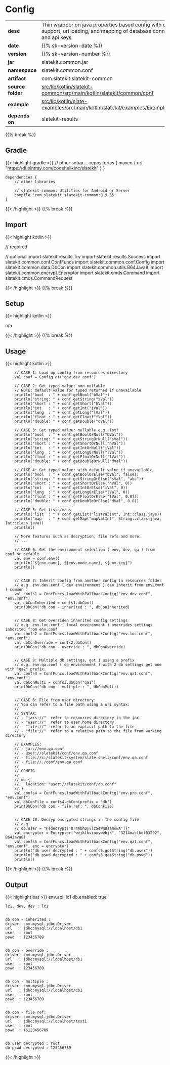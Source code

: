 
# Config

<table class="table table-striped table-bordered">
  <tbody>
    <tr>
      <td><strong>desc</strong></td>
      <td>Thin wrapper on java properties based config with decryption support, uri loading, and mapping of database connections and api keys</td>
    </tr>
    <tr>
      <td><strong>date</strong></td>
      <td>{{% sk-version-date %}}</td>
    </tr>
    <tr>
      <td><strong>version</strong></td>
      <td>{{% sk-version-number %}}</td>
    </tr>
    <tr>
      <td><strong>jar</strong></td>
      <td>slatekit.common.jar</td>
    </tr>
    <tr>
      <td><strong>namespace</strong></td>
      <td>slatekit.common.conf</td>
    </tr>
    <tr>
      <td><strong>artifact</strong></td>
      <td>com.slatekit:slatekit-common</td>
    </tr>
    <tr>
      <td><strong>source folder</strong></td>
      <td><a href="https://github.com/slatekit/slatekit/tree/master/src/lib/kotlin/slatekit-common/src/main/kotlin/slatekit/common/conf" class="url-ch">src/lib/kotlin/slatekit-common/src/main/kotlin/slatekit/common/conf</a></td>
    </tr>
    <tr>
      <td><strong>example</strong></td>
      <td><a href="https://github.com/slatekit/slatekit/tree/master/src/lib/kotlin/slatekit-examples/src/main/kotlin/slatekit/examples/Example_Config.kt" class="url-ch">src/lib/kotlin/slate-examples/src/main/kotlin/slatekit/examples/Example_Config.kt</a></td>
    </tr>
    <tr>
      <td><strong>depends on</strong></td>
      <td> slatekit-results</td>
    </tr>
  </tbody>
</table>
{{% break %}}

## Gradle
{{< highlight gradle >}}
    // other setup ...
    repositories {
        maven { url  "https://dl.bintray.com/codehelixinc/slatekit" }
    }

    dependencies {
        // other libraries

        // slatekit-common: Utilities for Android or Server
        compile 'com.slatekit:slatekit-common:0.9.35'
    }

{{< /highlight >}}
{{% break %}}

## Import
{{< highlight kotlin >}}


// required 



// optional 
import slatekit.results.Try
import slatekit.results.Success
import slatekit.common.conf.ConfFuncs
import slatekit.common.conf.Config
import slatekit.common.data.DbCon
import slatekit.common.utils.B64Java8
import slatekit.common.encrypt.Encryptor
import slatekit.cmds.Command
import slatekit.cmds.CommandRequest




{{< /highlight >}}
{{% break %}}

## Setup
{{< highlight kotlin >}}


n/a


{{< /highlight >}}
{{% break %}}

## Usage
{{< highlight kotlin >}}


        // CASE 1: Load up config from resources directory
        val conf = Config.of("env.dev.conf")

        // CASE 2: Get typed value: non-nullable
        // NOTE: default value for typed returned if unavailable
        println("bool  : " + conf.getBool("bVal"))
        println("string: " + conf.getString("sVal"))
        println("short : " + conf.getShort("hVal"))
        println("int   : " + conf.getInt("iVal"))
        println("long  : " + conf.getLong("lVal"))
        println("float : " + conf.getFloat("fVal"))
        println("double: " + conf.getDouble("dVal"))

        // CASE 3: Get typed value: nullable e.g. Int?
        println("bool  : " + conf.getBoolOrNull("bVal"))
        println("string: " + conf.getStringOrNull("sVal"))
        println("short : " + conf.getShortOrNull("hVal"))
        println("int   : " + conf.getIntOrNull("iVal"))
        println("long  : " + conf.getLongOrNull("lVal"))
        println("float : " + conf.getFloatOrNull("fVal"))
        println("double: " + conf.getDoubleOrNull("dVal"))

        // CASE 4: Get typed value: with default value if unavailable.
        println("bool  : " + conf.getBoolOrElse("bVal", false))
        println("string: " + conf.getStringOrElse("sVal", "abc"))
        println("short : " + conf.getShortOrElse("hVal", 0))
        println("int   : " + conf.getIntOrElse("iVal", 0))
        println("long  : " + conf.getLongOrElse("lVal", 0))
        println("float : " + conf.getFloatOrElse("fVal", 0.0f))
        println("double: " + conf.getDoubleOrElse("dVal", 0.0))

        // CASE 5: Get lists/maps
        println("list  : " + conf.getList("listValInt", Int::class.java))
        println("map   : " + conf.getMap("mapValInt", String::class.java, Int::class.java))
        println()

        // More features such as decryption, file refs and more.
        // ...

        // CASE 6: Get the environment selection ( env, dev, qa ) from conf or default
        val env = conf.env()
        println("${env.name}, ${env.mode.name}, ${env.key}")
        println()


        // CASE 7: Inherit config from another config in resources folder
        // e.g. env.dev.conf ( dev environment ) can inherit from env.conf ( common )
        val confs1 = ConfFuncs.loadWithFallbackConfig("env.dev.conf", "env.conf")
        val dbConInherited = confs1.dbCon()
        printDbCon("db con - inherited : ", dbConInherited)


        // CASE 8: Get overriden inherited config settings
        // e.g. env.loc.conf ( local environment ) overrides settings inherited from env.conf
        val confs2 = ConfFuncs.loadWithFallbackConfig("env.loc.conf", "env.conf")
        val dbConOverride = confs2.dbCon()
        printDbCon("db con - override : ", dbConOverride)


        // CASE 9: Multiple db settings, get 1 using a prefix
        // e.g. env.qa.conf ( qa environment ) with 2 db settings get one with "qa2" prefix.
        val confs3 = ConfFuncs.loadWithFallbackConfig("env.qa1.conf", "env.conf")
        val dbConMulti = confs3.dbCon("qa1")
        printDbCon("db con - multiple : ", dbConMulti)


        // CASE 6: File from user directory:
        // You can refer to a file path using a uri syntax:
        //
        // SYNTAX:
        // - "jars://"  refer to resources directory in the jar.
        // - "user://"  refer to user.home directory.
        // - "file://"  refer to an explicit path to the file
        // - "file://"  refer to a relative path to the file from working directory

        // EXAMPLES:
        // - jar://env.qa.conf
        // - user://slatekit/conf/env.qa.conf
        // - file://c:/slatekit/system/slate.shell/conf/env.qa.conf
        // - file://./conf/env.qa.conf
        //
        // CONFIG
        //
        // db {
        //   location: "user://slatekit/conf/db.conf"
        // }
        val confs4 = ConfFuncs.loadWithFallbackConfig("env.pro.conf", "env.conf")
        val dbConFile = confs4.dbCon(prefix = "db")
        printDbCon("db con - file ref: ", dbConFile)


        // CASE 10: Decryp encrypted strings in the config file
        // e.g.
        // db.user = "@{decrypt('8r4AbhQyvlzSeWnKsamowA')}"
        val encryptor = Encryptor("wejklhviuxywehjk", "3214maslkdf03292", B64Java8)
        val confs5 = ConfFuncs.loadWithFallbackConfig("env.qa1.conf", "env.conf", enc = encryptor)
        println("db user decrypted : " + confs5.getString("db.user"))
        println("db pswd decrypted : " + confs5.getString("db.pswd"))
        println()
        

{{< /highlight >}}
{{% break %}}


## Output

{{< highlight bat >}}
   env.api: lc1
    db.enabled: true

    lc1, dev, dev : lc1


    db con - inherited :
    driver: com.mysql.jdbc.Driver
    url   : jdbc:mysql://localhost/db1
    user  : root
    pswd  : 123456789


    db con - override :
    driver: com.mysql.jdbc.Driver
    url   : jdbc:mysql://localhost/db1
    user  : root
    pswd  : 123456789


    db con - multiple :
    driver: com.mysql.jdbc.Driver
    url   : jdbc:mysql://localhost/db1
    user  : root
    pswd  : 123456789


    db con - file ref:
    driver: com.mysql.jdbc.Driver
    url   : jdbc:mysql://localhost/test1
    user  : root
    pswd  : t$123456789


    db user decrypted : root
    db pswd decrypted : 123456789
{{< /highlight >}}
